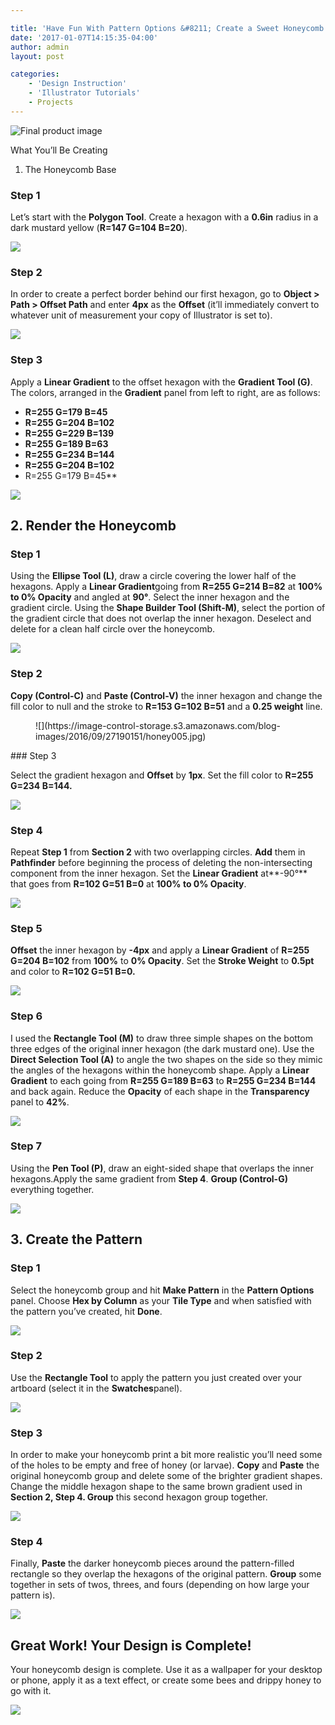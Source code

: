 ```yaml
---

title: 'Have Fun With Pattern Options &#8211; Create a Sweet Honeycomb Pattern in Adobe Illustrator'
date: '2017-01-07T14:15:35-04:00'
author: admin
layout: post

categories:
    - 'Design Instruction'
    - 'Illustrator Tutorials'
    - Projects
---
```


![Final product image](https://image-control-storage.s3.amazonaws.com/blog-images/2016/09/27190159/inal.jpg)

What You’ll Be Creating

1. The Honeycomb Base

### Step 1

Let’s start with the **Polygon Tool**. Create a hexagon with a **0.6in** radius in a dark mustard yellow (**R=147 G=104 B=20**).

![](https://image-control-storage.s3.amazonaws.com/blog-images/2016/09/27190158/honey001.jpg)

### Step 2

In order to create a perfect border behind our first hexagon, go to **Object &gt; Path &gt; Offset Path** and enter **4px** as the **Offset** (it’ll immediately convert to whatever unit of measurement your copy of Illustrator is set to).

![](https://image-control-storage.s3.amazonaws.com/blog-images/2016/09/27190156/honey002.jpg)

### Step 3

Apply a **Linear Gradient** to the offset hexagon with the **Gradient Tool (G)**. The colors, arranged in the **Gradient** panel from left to right, are as follows:

- **R=255 G=179 B=45**
- **R=255 G=204 B=102**
- **R=255 G=229 B=139**
- **R=255 G=189 B=63**
- **R=255 G=234 B=144**
- **R=255 G=204 B=102**
- R=255 G=179 B=45**

![](https://image-control-storage.s3.amazonaws.com/blog-images/2016/09/27190154/honey003.jpg)

## 2. Render the Honeycomb

### Step 1

Using the **Ellipse Tool (L)**, draw a circle covering the lower half of the hexagons. Apply a **Linear Gradient**going from **R=255 G=214 B=82** at **100% to 0% Opacity** and angled at **90°**. Select the inner hexagon and the gradient circle. Using the **Shape Builder Tool (Shift-M)**, select the portion of the gradient circle that does not overlap the inner hexagon. Deselect and delete for a clean half circle over the honeycomb.

![](https://image-control-storage.s3.amazonaws.com/blog-images/2016/09/27190153/honey004.jpg)

### Step 2

**Copy (Control-C)** and **Paste (Control-V)** the inner hexagon and change the fill color to null and the stroke to **R=153 G=102 B=51** and a **0.25 weight** line.

<figure class="post_image">![](https://image-control-storage.s3.amazonaws.com/blog-images/2016/09/27190151/honey005.jpg)</figure>### Step 3

Select the gradient hexagon and **Offset** by **1px**. Set the fill color to **R=255 G=234 B=144.**

![](https://image-control-storage.s3.amazonaws.com/blog-images/2016/09/27190150/honey006.jpg)

### Step 4

Repeat **Step 1** from **Section 2** with two overlapping circles. **Add** them in **Pathfinder** before beginning the process of deleting the non-intersecting component from the inner hexagon. Set the **Linear Gradient** at**-90°** that goes from **R=102 G=51 B=0** at **100% to 0% Opacity**.

![](https://image-control-storage.s3.amazonaws.com/blog-images/2016/09/27190148/honey007.jpg)

### Step 5

**Offset** the inner hexagon by **-4px** and apply a **Linear Gradient** of **R=255 G=204 B=102** from **100%** to **0% Opacity**. Set the **Stroke Weight** to **0.5pt** and color to **R=102 G=51 B=0.**

![](https://image-control-storage.s3.amazonaws.com/blog-images/2016/09/27190147/honey008.jpg)

### Step 6

I used the **Rectangle Tool (M)** to draw three simple shapes on the bottom three edges of the original inner hexagon (the dark mustard one). Use the **Direct Selection Tool (A)** to angle the two shapes on the side so they mimic the angles of the hexagons within the honeycomb shape. Apply a **Linear Gradient** to each going from **R=255 G=189 B=63** to **R=255 G=234 B=144** and back again. Reduce the **Opacity** of each shape in the **Transparency** panel to **42%**.

![](https://image-control-storage.s3.amazonaws.com/blog-images/2016/09/27190145/honey009.jpg)

### Step 7

Using the **Pen Tool (P)**, draw an eight-sided shape that overlaps the inner hexagons.Apply the same gradient from **Step 4**. **Group (Control-G)** everything together.

![](https://image-control-storage.s3.amazonaws.com/blog-images/2016/09/27190143/honey010.jpg)

## 3. Create the Pattern

### Step 1

Select the honeycomb group and hit **Make Pattern** in the **Pattern Options** panel. Choose **Hex by Column** as your **Tile Type** and when satisfied with the pattern you’ve created, hit **Done**.

![](https://image-control-storage.s3.amazonaws.com/blog-images/2016/09/27190142/honey011.jpg)

### Step 2

Use the **Rectangle Tool** to apply the pattern you just created over your artboard (select it in the **Swatches**panel).

![](https://image-control-storage.s3.amazonaws.com/blog-images/2016/09/27190140/honey012.jpg)

### Step 3

In order to make your honeycomb print a bit more realistic you’ll need some of the holes to be empty and free of honey (or larvae). **Copy** and **Paste** the original honeycomb group and delete some of the brighter gradient shapes. Change the middle hexagon shape to the same brown gradient used in **Section 2, Step 4. Group** this second hexagon group together.

![](https://image-control-storage.s3.amazonaws.com/blog-images/2016/09/27190139/honey013.jpg)

### Step 4

Finally, **Paste** the darker honeycomb pieces around the pattern-filled rectangle so they overlap the hexagons of the original pattern. **Group** some together in sets of twos, threes, and fours (depending on how large your pattern is).

![](https://image-control-storage.s3.amazonaws.com/blog-images/2016/09/27190138/honey014.jpg)

## Great Work! Your Design is Complete!

Your honeycomb design is complete. Use it as a wallpaper for your desktop or phone, apply it as a text effect, or create some bees and drippy honey to go with it.

![](https://image-control-storage.s3.amazonaws.com/blog-images/2016/09/27190136/inal-1.jpg)

